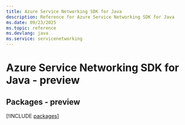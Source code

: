 ```yaml
---
title: Azure Service Networking SDK for Java
description: Reference for Azure Service Networking SDK for Java
ms.date: 09/23/2025
ms.topic: reference
ms.devlang: java
ms.service: servicenetworking
---
```

# Azure Service Networking SDK for Java - preview
## Packages - preview
[!INCLUDE [packages](service-networking-index.md)]